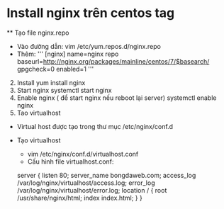 # Install nginx trên centos tag
** Tạo file nginx.repo
* Vào đường dẫn: vim /etc/yum.repos.d/nginx.repo
* Thêm:
    '''
       [nginx]
       name=nginx repo
       baseurl=http://nginx.org/packages/mainline/centos/7/$basearch/
       gpgcheck=0
       enabled=1
        '''
2. Install
   yum install nginx
3. Start nginx
   systemctl start nginx
4. Enable nginx ( để start nginx nếu reboot lại server)
     systemctl enable nginx
5. Tao virtualhost
* Virtual host được tạo trong thư mục /etc/nginx/conf.d
* Tạo virtualhost 
   - vim /etc/nginx/conf.d/virtualhost.conf
   - Cấu hình file virtualhost.conf: 
       
    server {
       listen       80;
       server_name  bongdaweb.com;
       access_log  /var/log/nginx/virtualhost/access.log;
       error_log   /var/log/nginx/virtualhost/error.log;
    location / {
           root   /usr/share/nginx/html;
           index   index.html;
    }
 }
